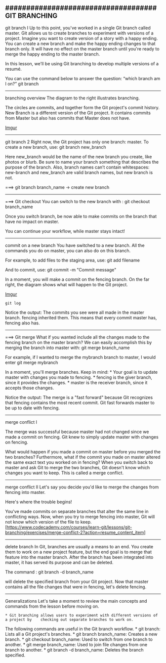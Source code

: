 ####################################
GIT BRANCHING
------------------------------------
git branch I
Up to this point, you've worked in a single Git branch called master. Git allows us to create branches to experiment with versions of a project. Imagine you want to create version of a story with a happy ending. You can create a new branch and make the happy ending changes to that branch only. It will have no effect on the master branch until you're ready to merge the happy ending to the master branch.

In this lesson, we'll be using Git branching to develop multiple versions of a resumé.

You can use the command below to answer the question: “which branch am I on?”
    git branch











------------------------------------
branching overview
The diagram to the right illustrates branching.

The circles are commits, and together form the Git project's commit history.
New Branch is a different version of the Git project. It contains commits from Master but also has commits that Master does not have.

[Imgur](https://i.imgur.com/CqThRbM.png)











------------------------------------
git branch 2
Right now, the Git project has only one branch: master.
To create a new branch, use:
    git branch new_branch

Here new_branch would be the name of the new branch you create, like photos or blurb. Be sure to name your branch something that describes the purpose of the branch. Also, branch names can’t contain whitespaces: new-branch and new_branch are valid branch names, but new branch is not.

===> git branch branch_name -> create new branch











------------------------------------
===> Git checkout
You can switch to the new branch with :
    git checkout branch_name

Once you switch branch, be now able to make commits on the branch that have no impact on master.

You can continue your workflow, while master stays intact!












------------------------------------
commit on a new branch
You have switched to a new branch. All the commands you do on master, you can also do on this branch.

For example, to add files to the staging area, use:
    git add filename

And to commit, use:
    git commit -m "Commit message"

In a moment, you will make a commit on the fencing branch. On the far right, the diagram shows what will happen to the Git project.

[Imgur](https://i.imgur.com/fqCPQae.png)

    git log

Notice the output:
The commits you see were all made in the master branch. fencing inherited them.
This means that every commit master has, fencing also has.












------------------------------------
===> Git merge
What if you wanted include all the changes made to the fencing branch on the master branch? We can easily accomplish this by merging the branch into master with:
    git merge branch_name

For example, if I wanted to merge the mybranch branch to master, I would enter
    git merge mybranch

In a moment, you'll merge branches. Keep in mind:
    *   Your goal is to update master with changes you made to fencing.
    *   fencing is the giver branch, since it provides the changes.
    *   master is the receiver branch, since it accepts those changes.

Notice the output: The merge is a "fast forward" because Git recognizes that fencing contains the most recent commit. Git fast forwards master to be up to date with fencing.












------------------------------------
merge conflict I

The merge was successful because master had not changed since we made a commit on fencing. Git knew to simply update master with changes on fencing.

What would happen if you made a commit on master before you merged the two branches? Furthermore, what if the commit you made on master altered the same exact text you worked on in fencing? When you switch back to master and ask Git to merge the two branches, Git doesn't know which changes you want to keep. This is called a merge conflict.











------------------------------------
merge conflict II
Let's say you decide you'd like to merge the changes from fencing into master.

Here's where the trouble begins!

You've made commits on separate branches that alter the same line in conflicting ways. Now, when you try to merge fencing into master, Git will not know which version of the file to keep.
[https://www.codecademy.com/courses/learn-git/lessons/git-branching/exercises/merge-conflict-2?action=resume_content_item]












------------------------------------
delete branch
In Git, branches are usually a means to an end. You create them to work on a new project feature, but the end goal is to merge that feature into the master branch. After the branch has been integrated into master, it has served its purpose and can be deleted.

The command :
    git branch -d branch_name

will delete the specified branch from your Git project.
Now that master contains all the file changes that were in fencing, let's delete fencing.








------------------------------------
Generalizations
Let's take a moment to review the main concepts and commands from the lesson before moving on.
    
    * Git branching allows users to experiment with different versions of a project by    checking out separate branches to work on.

The following commands are useful in the Git branch workflow.
    *   git branch: Lists all a Git project's branches.
    *   git branch branch_name: Creates a new branch.
    *   git checkout branch_name: Used to switch from one branch to another.
    *   git merge branch_name: Used to join file changes from one branch to another.
    *   git branch -d branch_name: Deletes the branch specified.
